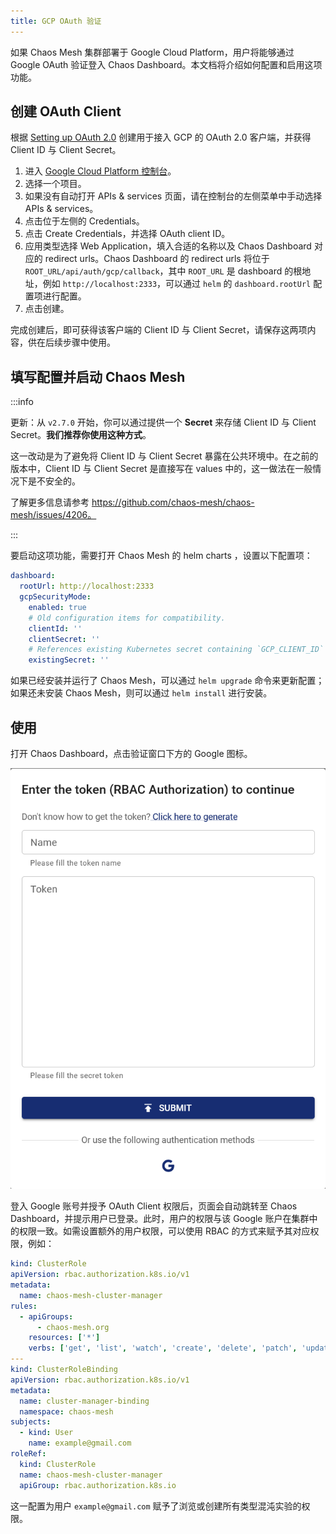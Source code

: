 ```yaml
---
title: GCP OAuth 验证
---
```


如果 Chaos Mesh 集群部署于 Google Cloud Platform，用户将能够通过 Google OAuth 验证登入 Chaos Dashboard。本文档将介绍如何配置和启用这项功能。

## 创建 OAuth Client

根据 [Setting up OAuth 2.0](https://support.google.com/cloud/answer/6158849?hl=en) 创建用于接入 GCP 的 OAuth 2.0 客户端，并获得 Client ID 与 Client Secret。

1. 进入 [Google Cloud Platform 控制台](https://console.cloud.google.com/)。
2. 选择一个项目。
3. 如果没有自动打开 APIs & services 页面，请在控制台的左侧菜单中手动选择 APIs & services。
4. 点击位于左侧的 Credentials。
5. 点击 Create Credentials，并选择 OAuth client ID。
6. 应用类型选择 Web Application，填入合适的名称以及 Chaos Dashboard 对应的 redirect urls。Chaos Dashboard 的 redirect urls 将位于 `ROOT_URL/api/auth/gcp/callback`，其中 `ROOT_URL` 是 dashboard 的根地址，例如 `http://localhost:2333`，可以通过 `helm` 的 `dashboard.rootUrl` 配置项进行配置。
7. 点击创建。

完成创建后，即可获得该客户端的 Client ID 与 Client Secret，请保存这两项内容，供在后续步骤中使用。

## 填写配置并启动 Chaos Mesh

:::info

更新：从 `v2.7.0` 开始，你可以通过提供一个 **Secret** 来存储 Client ID 与 Client Secret。**我们推荐你使用这种方式**。

这一改动是为了避免将 Client ID 与 Client Secret 暴露在公共环境中。在之前的版本中，Client ID 与 Client Secret 是直接写在 values 中的，这一做法在一般情况下是不安全的。

了解更多信息请参考 https://github.com/chaos-mesh/chaos-mesh/issues/4206。

:::

要启动这项功能，需要打开 Chaos Mesh 的 helm charts ，设置以下配置项：

```yaml
dashboard:
  rootUrl: http://localhost:2333
  gcpSecurityMode:
    enabled: true
    # Old configuration items for compatibility.
    clientId: ''
    clientSecret: ''
    # References existing Kubernetes secret containing `GCP_CLIENT_ID` and `GCP_CLIENT_SECRET`.
    existingSecret: ''
```

如果已经安装并运行了 Chaos Mesh，可以通过 `helm upgrade` 命令来更新配置；如果还未安装 Chaos Mesh，则可以通过 `helm install` 进行安装。

## 使用

打开 Chaos Dashboard，点击验证窗口下方的 Google 图标。

![img](./img/google-auth.png)

登入 Google 账号并授予 OAuth Client 权限后，页面会自动跳转至 Chaos Dashboard，并提示用户已登录。此时，用户的权限与该 Google 账户在集群中的权限一致。如需设置额外的用户权限，可以使用 RBAC 的方式来赋予其对应权限，例如：

```yaml
kind: ClusterRole
apiVersion: rbac.authorization.k8s.io/v1
metadata:
  name: chaos-mesh-cluster-manager
rules:
  - apiGroups:
      - chaos-mesh.org
    resources: ['*']
    verbs: ['get', 'list', 'watch', 'create', 'delete', 'patch', 'update']
---
kind: ClusterRoleBinding
apiVersion: rbac.authorization.k8s.io/v1
metadata:
  name: cluster-manager-binding
  namespace: chaos-mesh
subjects:
  - kind: User
    name: example@gmail.com
roleRef:
  kind: ClusterRole
  name: chaos-mesh-cluster-manager
  apiGroup: rbac.authorization.k8s.io
```

这一配置为用户 `example@gmail.com` 赋予了浏览或创建所有类型混沌实验的权限。
